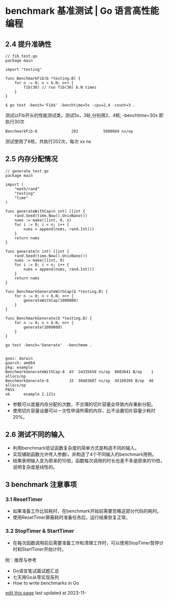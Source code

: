 # benchmark 基准测试 | Go 语言高性能编程

## 2.4 提升准确性
```
// fib_test.go
package main

import "testing"

func BenchmarkFib(b *testing.B) {
	for n := 0; n < b.N; n++ {
		fib(30) // run fib(30) b.N times
	}
}
```
```
$ go test -bench='Fib$' -benchtime=5s -cpu=2,4 -count=3 .
```
测试以Fib开头的性能测试类，测试5s，3轮,分别用2、4核; -benchtime=30x 即执行30次

```
BenchmarkFib-8               202           5980669 ns/op
```
测试使用了8核，共执行202次，每次 xx ns
## 2.5 内存分配情况
```
// generate_test.go
package main

import (
	"math/rand"
	"testing"
	"time"
)

func generateWithCap(n int) []int {
	rand.Seed(time.Now().UnixNano())
	nums := make([]int, 0, n)
	for i := 0; i < n; i++ {
		nums = append(nums, rand.Int())
	}
	return nums
}

func generate(n int) []int {
	rand.Seed(time.Now().UnixNano())
	nums := make([]int, 0)
	for i := 0; i < n; i++ {
		nums = append(nums, rand.Int())
	}
	return nums
}

func BenchmarkGenerateWithCap(b *testing.B) {
	for n := 0; n < b.N; n++ {
		generateWithCap(1000000)
	}
}

func BenchmarkGenerate(b *testing.B) {
	for n := 0; n < b.N; n++ {
		generate(1000000)
	}
}
```
```
go test -bench='Generate'  -benchmem .


goos: darwin
goarch: amd64
pkg: example
BenchmarkGenerateWithCap-8  43  24335658 ns/op  8003641 B/op    1 allocs/op
BenchmarkGenerate-8         33  30403687 ns/op  45188395 B/op  40 allocs/op
PASS
ok      example 2.121s
```
- 参数可以度量内存分配的次数，不合理的切片容量会导致内存重新分配。
- 使用切片容量设置可以一次性申请所需的内存，比不设置切片容量少耗时20%。

## 2.6 测试不同的输入
- 利用benchmark验证函数复杂度的简单方式是构造不同的输入。
- 实现辅助函数允许传入参数i，并构造了4个不同输入的benchmark用例。
- 结果表明输入变为原来的10倍，函数每次调用的时长也差不多是原来的10倍，说明复杂度是线性的。

## 3 benchmark 注意事项
### 3.1 ResetTimer
- 如果准备工作比较耗时，在benchmark开始前需要忽略这部分代码的耗时。
- 使用ResetTimer屏蔽耗时准备任务后，运行结果恢复正常。

### 3.2 StopTimer & StartTimer
- 在每次函数调用前后需要准备工作和清理工作时，可以使用StopTimer暂停计时和StartTimer开始计时。

附：推荐与参考
- Go语言笔试面试题汇总
- 七天用Go从零实现系列
- How to write benchmarks in Go

[edit this page](https://github.com/geektutu/high-performance-go/blob/master/charpter-1/hpg-benchmark.md) last updated at 2023-11-
